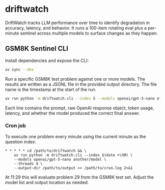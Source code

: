 # driftwatch
DriftWatch tracks LLM performance over time to identify degradation in accuracy, latency, and behavior. It runs a 100-item rotating eval plus a per-minute sentinel across multiple models to surface changes as they happen.

## GSM8K Sentinel CLI

Install dependencies and expose the CLI:

```bash
uv sync --dev
```

Run a specific GSM8K test problem against one or more models. The results are
written as a JSONL file in the provided output directory. The file name is the
timestamp at the start of the run.

```bash
uv run python -m driftwatch.cli --index 5 --models openai/gpt-5-nano other/model --threads 2 --output-dir results/
```

Each line contains the prompt, raw OpenAI response object, token usage, latency,
and whether the model produced the correct final answer.

### Cron job

To execute one problem every minute using the current minute as the question
index:

```
* * * * * cd /path/to/driftwatch && \
    uv run python -m driftwatch.cli --index $(date +\%M) \
    --models openai/gpt-5-nano another/model \
    --threads 4 \
    --output-dir /path/to/output >> /path/to/cron.log 2>&1
```

At 11:29 this will evaluate problem 29 from the GSM8K test set. Adjust the
model list and output location as needed.

